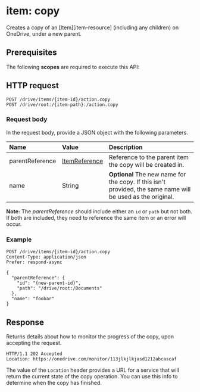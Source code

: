 # item: copy

Creates a copy of an [Item][item-resource] (including any children) on OneDrive, under a new parent.

## Prerequisites
The following **scopes** are required to execute this API:

## HTTP request

<!-- { "blockType": "ignored" } -->
```
POST /drive/items/{item-id}/action.copy
POST /drive/root:/{item-path}:/action.copy
```

### Request body
In the request body, provide a JSON object with the following parameters.


| Name              | Value                                            | Description                                                                                        |
|:------------------|:-------------------------------------------------|:---------------------------------------------------------------------------------------------------|
| parentReference | [ItemReference](../resources/itemReference.md) | Reference to the parent item the copy will be created in.                                          |
| name            | String                                         | **Optional** The new name for the copy. If this isn't provided, the same name will be used as the original. |

**Note:** The _parentReference_ should include either an `id` or `path` but not
both. If both are included, they need to reference the same item or an error
will occur.

### Example

<!-- { "blockType": "request", "name": "copy-item" } -->
```http
POST /drive/items/{item-id}/action.copy
Content-Type: application/json
Prefer: respond-async

{
  "parentReference": {
    "id": "{new-parent-id}",
    "path": "/drive/root:/Documents"
  },
  "name": "foobar"
}
```

## Response

Returns details about how to monitor the progress of the copy, upon accepting the request.

<!-- { "blockType": "response" } -->
```http
HTTP/1.1 202 Accepted
Location: https://onedrive.com/monitor/113jlkjlkjasd1212abcascaf
```

The value of the `Location` header provides a URL for a service that will return
the current state of the copy operation. You can use this info to determine when the copy has finished.

<!-- uuid: 8fcb5dbc-d5aa-4681-8e31-b001d5168d79
2015-10-25 14:57:30 UTC -->
<!-- {
  "type": "#page.annotation",
  "description": "item: copy",
  "keywords": "",
  "section": "documentation",
  "tocPath": ""
} -->
